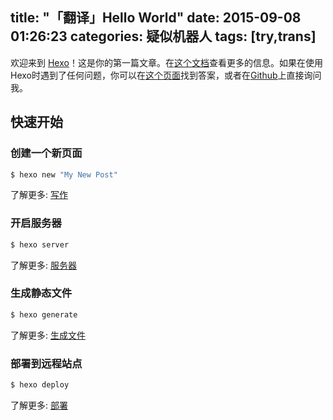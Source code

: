title: "「翻译」Hello World"
date: 2015-09-08 01:26:23
categories: 疑似机器人
tags: [try,trans]
---
  欢迎来到 [Hexo](https://hexo.io)！这是你的第一篇文章。在[这个文档](http://hexo.io/docs/)查看更多的信息。如果在使用Hexo时遇到了任何问题，你可以在[这个页面](http://hexo.io/docs/troubleshooting.html)找到答案，或者在[Github](https://github.com/hexojs/hexo/issues)上直接询问我。
  <!--more-->
## 快速开始
### 创建一个新页面
``` bash
$ hexo new "My New Post"
```

了解更多: [写作](http://hexo.io/docs/writing.html)

### 开启服务器

``` bash
$ hexo server
```

了解更多: [服务器](http://hexo.io/docs/server.html)

### 生成静态文件

``` bash
$ hexo generate
```

了解更多: [生成文件](http://hexo.io/docs/generating.html)

### 部署到远程站点

``` bash
$ hexo deploy
```

了解更多: [部署](http://hexo.io/docs/deployment.html)
